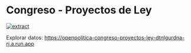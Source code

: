 # Congreso - Proyectos de Ley

[![extract](https://github.com/openpolitica/congreso-proyectos/actions/workflows/main.yml/badge.svg)](https://github.com/openpolitica/congreso-proyectos/actions/workflows/main.yml)

Explorar datos: <https://openpolitica-congreso-proyectos-ley-dtnlgurdna-rj.a.run.app>
